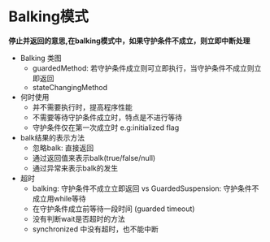 # Balking模式

__停止并返回的意思,在balking模式中，如果守护条件不成立，则立即中断处理__

* Balking 类图
    - guardedMethod: 若守护条件成立则可立即执行，当守护条件不成立则立即返回
    - stateChangingMethod
* 何时使用
    - 并不需要执行时，提高程序性能
    - 不需要等待守护条件成立时，特点是不进行等待
    - 守护条件仅在第一次成立时 e.g:initialized flag
* balk结果的表示方法
    - 忽略balk: 直接返回
    - 通过返回值来表示balk(true/false/null)
    - 通过异常来表示balk的发生
* 超时
    - balking: 守护条件不成立立即返回 vs GuardedSuspension: 守护条件不成立用while等待
    - 在守护条件成立前等待一段时间 (guarded timeout)
    - 没有判断wait是否超时的方法
    - synchronized 中没有超时，也不能中断